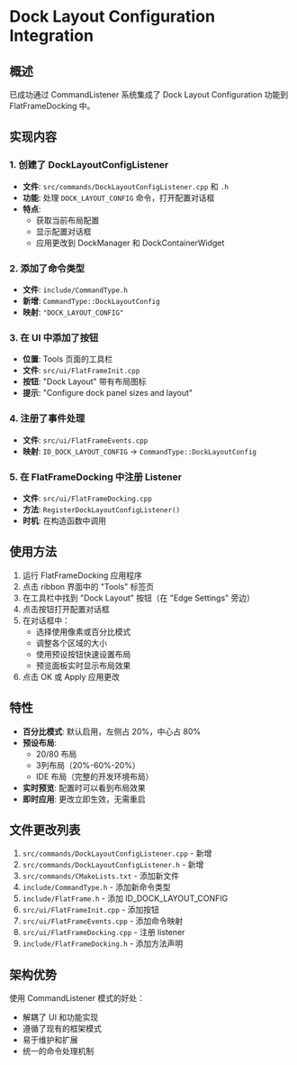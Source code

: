 # Dock Layout Configuration Integration

## 概述

已成功通过 CommandListener 系统集成了 Dock Layout Configuration 功能到 FlatFrameDocking 中。

## 实现内容

### 1. 创建了 DockLayoutConfigListener
- **文件**: `src/commands/DockLayoutConfigListener.cpp` 和 `.h`
- **功能**: 处理 `DOCK_LAYOUT_CONFIG` 命令，打开配置对话框
- **特点**: 
  - 获取当前布局配置
  - 显示配置对话框
  - 应用更改到 DockManager 和 DockContainerWidget

### 2. 添加了命令类型
- **文件**: `include/CommandType.h`
- **新增**: `CommandType::DockLayoutConfig`
- **映射**: `"DOCK_LAYOUT_CONFIG"`

### 3. 在 UI 中添加了按钮
- **位置**: Tools 页面的工具栏
- **文件**: `src/ui/FlatFrameInit.cpp`
- **按钮**: "Dock Layout" 带有布局图标
- **提示**: "Configure dock panel sizes and layout"

### 4. 注册了事件处理
- **文件**: `src/ui/FlatFrameEvents.cpp`
- **映射**: `ID_DOCK_LAYOUT_CONFIG` → `CommandType::DockLayoutConfig`

### 5. 在 FlatFrameDocking 中注册 Listener
- **文件**: `src/ui/FlatFrameDocking.cpp`
- **方法**: `RegisterDockLayoutConfigListener()`
- **时机**: 在构造函数中调用

## 使用方法

1. 运行 FlatFrameDocking 应用程序
2. 点击 ribbon 界面中的 "Tools" 标签页
3. 在工具栏中找到 "Dock Layout" 按钮（在 "Edge Settings" 旁边）
4. 点击按钮打开配置对话框
5. 在对话框中：
   - 选择使用像素或百分比模式
   - 调整各个区域的大小
   - 使用预设按钮快速设置布局
   - 预览面板实时显示布局效果
6. 点击 OK 或 Apply 应用更改

## 特性

- **百分比模式**: 默认启用，左侧占 20%，中心占 80%
- **预设布局**: 
  - 20/80 布局
  - 3列布局（20%-60%-20%）
  - IDE 布局（完整的开发环境布局）
- **实时预览**: 配置时可以看到布局效果
- **即时应用**: 更改立即生效，无需重启

## 文件更改列表

1. `src/commands/DockLayoutConfigListener.cpp` - 新增
2. `src/commands/DockLayoutConfigListener.h` - 新增
3. `src/commands/CMakeLists.txt` - 添加新文件
4. `include/CommandType.h` - 添加新命令类型
5. `include/FlatFrame.h` - 添加 ID_DOCK_LAYOUT_CONFIG
6. `src/ui/FlatFrameInit.cpp` - 添加按钮
7. `src/ui/FlatFrameEvents.cpp` - 添加命令映射
8. `src/ui/FlatFrameDocking.cpp` - 注册 listener
9. `include/FlatFrameDocking.h` - 添加方法声明

## 架构优势

使用 CommandListener 模式的好处：
- 解耦了 UI 和功能实现
- 遵循了现有的框架模式
- 易于维护和扩展
- 统一的命令处理机制